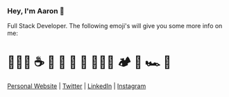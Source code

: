 ### Hey, I'm Aaron 👋

Full Stack Developer. The following emoji's will give you some more info on me:

# 🏄🏼‍♂️ ☕️ 🐶 🏡 🍔 🍕 👨🏼‍💻 🏕 🌊 🏎 📸 

[Personal Website](https://aarondunphy.com) | [Twitter](https://twitter.com/aarondunphy) | [LinkedIn](https://linkedin.com/in/aarondunphy) | [Instagram](https://instagram.com/aarondunphy)
